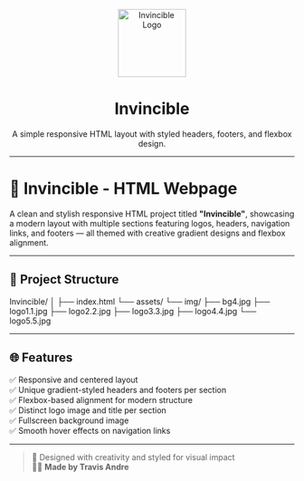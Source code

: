 <p align="center">
  <img src="assets/img/logoreadme.jpg" alt="Invincible Logo" width="120"/>
</p>

<h1 align="center">Invincible</h1>

<p align="center">
  A simple responsive HTML layout with styled headers, footers, and flexbox design.
</p>

---

# 💪 Invincible - HTML Webpage

A clean and stylish responsive HTML project titled **"Invincible"**, showcasing a modern layout with multiple sections featuring logos, headers, navigation links, and footers — all themed with creative gradient designs and flexbox alignment.

---

## 📁 Project Structure

Invincible/
│
├── index.html
└── assets/
└── img/
├── bg4.jpg
├── logo1.1.jpg
├── logo2.2.jpg
├── logo3.3.jpg
├── logo4.4.jpg
└── logo5.5.jpg

---

## 🌐 Features

✅ Responsive and centered layout  
✅ Unique gradient-styled headers and footers per section  
✅ Flexbox-based alignment for modern structure  
✅ Distinct logo image and title per section  
✅ Fullscreen background image  
✅ Smooth hover effects on navigation links  

---

> 🎨 Designed with creativity and styled for visual impact  
> 🧑‍💻 **Made by Travis Andre**
